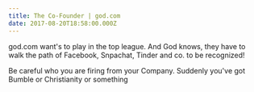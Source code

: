 ```yaml
---
title: The Co-Founder | god.com
date: 2017-08-20T18:58:00.000Z
---
```


god.com want's to play in the top league. And God knows, they have to walk the path of Facebook, Snpachat, Tinder and co. to be recognized!

<section class="hidden" aria-description="Hidden text" tabindex="0">
Be careful who you are firing from your Company. Suddenly you've got Bumble or Christianity or something
</section>